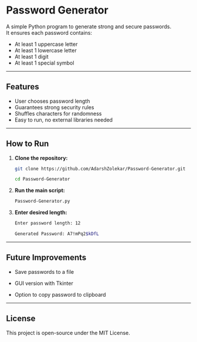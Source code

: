 # Password Generator

A simple Python program to generate strong and secure passwords.  
It ensures each password contains:  
- At least 1 uppercase letter  
- At least 1 lowercase letter  
- At least 1 digit  
- At least 1 special symbol  

---

## Features
- User chooses password length  
- Guarantees strong security rules  
- Shuffles characters for randomness  
- Easy to run, no external libraries needed  

---

## How to Run

1. **Clone the repository:**
   ```bash
   git clone https://github.com/AdarshZolekar/Password-Generator.git

   cd Password-Generator
   ```
3. **Run the main script:**
   ```bash
   Password-Generator.py
   ```
3. **Enter desired length:**
   ```bash
   Enter password length: 12

   Generated Password: A7!mPq2$kDfL
   ```

---

## Future Improvements

- Save passwords to a file

- GUI version with Tkinter

- Option to copy password to clipboard
  
---

## License
This project is open-source under the MIT License.






